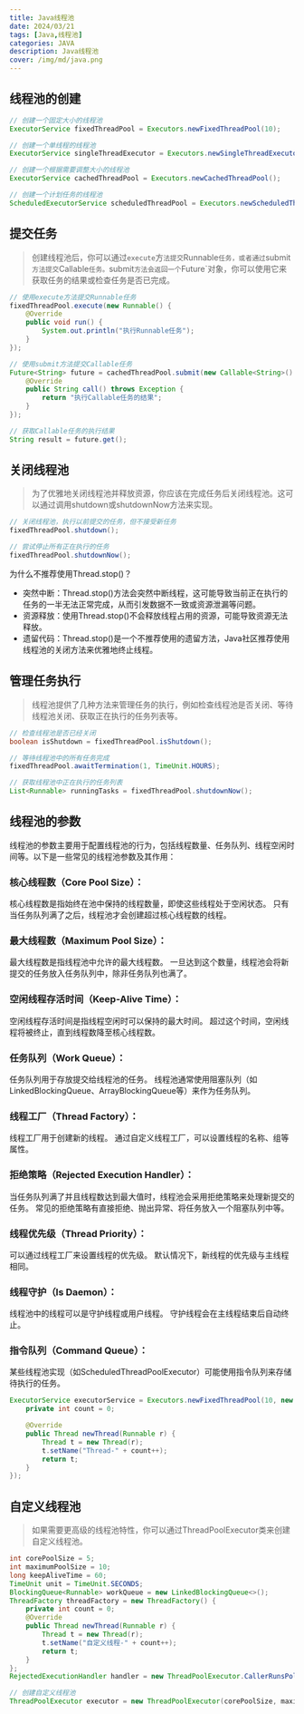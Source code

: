 ```yaml
---
title: Java线程池
date: 2024/03/21
tags: [Java,线程池]
categories: JAVA
description: Java线程池
cover: /img/md/java.png
---
```


## 线程池的创建
```java
// 创建一个固定大小的线程池
ExecutorService fixedThreadPool = Executors.newFixedThreadPool(10);

// 创建一个单线程的线程池
ExecutorService singleThreadExecutor = Executors.newSingleThreadExecutor();

// 创建一个根据需要调整大小的线程池
ExecutorService cachedThreadPool = Executors.newCachedThreadPool();

// 创建一个计划任务的线程池
ScheduledExecutorService scheduledThreadPool = Executors.newScheduledThreadPool(5);
```


## 提交任务
> 创建线程池后，你可以通过`execute`方`法提交`Runnable`任务，或者通过`submit`方法提交`Callable`任务。`submit`方法会返回一个`Future`对象，你可以使用它来获取任务的结果或检查任务是否已完成。
```java
// 使用execute方法提交Runnable任务
fixedThreadPool.execute(new Runnable() {
    @Override
    public void run() {
        System.out.println("执行Runnable任务");
    }
});

// 使用submit方法提交Callable任务
Future<String> future = cachedThreadPool.submit(new Callable<String>() {
    @Override
    public String call() throws Exception {
        return "执行Callable任务的结果";
    }
});

// 获取Callable任务的执行结果
String result = future.get();

```

## 关闭线程池
> 为了优雅地关闭线程池并释放资源，你应该在完成任务后关闭线程池。这可以通过调用shutdown或shutdownNow方法来实现。
```java
// 关闭线程池，执行以前提交的任务，但不接受新任务
fixedThreadPool.shutdown();

// 尝试停止所有正在执行的任务
fixedThreadPool.shutdownNow();

```
为什么不推荐使用Thread.stop()？
- 突然中断：Thread.stop()方法会突然中断线程，这可能导致当前正在执行的任务的一半无法正常完成，从而引发数据不一致或资源泄漏等问题。
- 资源释放：使用Thread.stop()不会释放线程占用的资源，可能导致资源无法释放。
- 遗留代码：Thread.stop()是一个不推荐使用的遗留方法，Java社区推荐使用线程池的关闭方法来优雅地终止线程。

## 管理任务执行
> 线程池提供了几种方法来管理任务的执行，例如检查线程池是否关闭、等待线程池关闭、获取正在执行的任务列表等。
```java
// 检查线程池是否已经关闭
boolean isShutdown = fixedThreadPool.isShutdown();

// 等待线程池中的所有任务完成
fixedThreadPool.awaitTermination(1, TimeUnit.HOURS);

// 获取线程池中正在执行的任务列表
List<Runnable> runningTasks = fixedThreadPool.shutdownNow();

```

## 线程池的参数
线程池的参数主要用于配置线程池的行为，包括线程数量、任务队列、线程空闲时间等。以下是一些常见的线程池参数及其作用：

### 核心线程数（Core Pool Size）：
核心线程数是指始终在池中保持的线程数量，即使这些线程处于空闲状态。
只有当任务队列满了之后，线程池才会创建超过核心线程数的线程。
### 最大线程数（Maximum Pool Size）：
最大线程数是指线程池中允许的最大线程数。
一旦达到这个数量，线程池会将新提交的任务放入任务队列中，除非任务队列也满了。
### 空闲线程存活时间（Keep-Alive Time）：
空闲线程存活时间是指线程空闲时可以保持的最大时间。
超过这个时间，空闲线程将被终止，直到线程数降至核心线程数。
### 任务队列（Work Queue）：
任务队列用于存放提交给线程池的任务。
线程池通常使用阻塞队列（如LinkedBlockingQueue、ArrayBlockingQueue等）来作为任务队列。
### 线程工厂（Thread Factory）：
线程工厂用于创建新的线程。
通过自定义线程工厂，可以设置线程的名称、组等属性。
### 拒绝策略（Rejected Execution Handler）：
当任务队列满了并且线程数达到最大值时，线程池会采用拒绝策略来处理新提交的任务。
常见的拒绝策略有直接拒绝、抛出异常、将任务放入一个阻塞队列中等。
### 线程优先级（Thread Priority）：
可以通过线程工厂来设置线程的优先级。
默认情况下，新线程的优先级与主线程相同。
### 线程守护（Is Daemon）：
线程池中的线程可以是守护线程或用户线程。
守护线程会在主线程结束后自动终止。
### 指令队列（Command Queue）：
某些线程池实现（如ScheduledThreadPoolExecutor）可能使用指令队列来存储待执行的任务。

```java
ExecutorService executorService = Executors.newFixedThreadPool(10, new ThreadFactory() {
    private int count = 0;

    @Override
    public Thread newThread(Runnable r) {
        Thread t = new Thread(r);
        t.setName("Thread-" + count++);
        return t;
    }
});

```

## 自定义线程池
> 如果需要更高级的线程池特性，你可以通过ThreadPoolExecutor类来创建自定义线程池。
```java
int corePoolSize = 5;
int maximumPoolSize = 10;
long keepAliveTime = 60;
TimeUnit unit = TimeUnit.SECONDS;
BlockingQueue<Runnable> workQueue = new LinkedBlockingQueue<>();
ThreadFactory threadFactory = new ThreadFactory() {
    private int count = 0;
    @Override
    public Thread newThread(Runnable r) {
        Thread t = new Thread(r);
        t.setName("自定义线程-" + count++);
        return t;
    }
};
RejectedExecutionHandler handler = new ThreadPoolExecutor.CallerRunsPolicy();

// 创建自定义线程池
ThreadPoolExecutor executor = new ThreadPoolExecutor(corePoolSize, maximumPoolSize, keepAliveTime, unit, workQueue, threadFactory, handler);
```